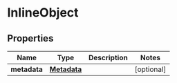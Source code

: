 

# InlineObject

## Properties

Name | Type | Description | Notes
------------ | ------------- | ------------- | -------------
**metadata** | [**Metadata**](Metadata.md) |  |  [optional]




